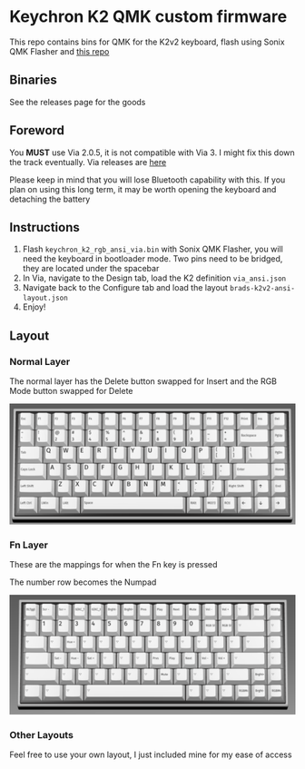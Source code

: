 # Keychron K2 QMK custom firmware

This repo contains bins for QMK for the K2v2 keyboard, flash using Sonix QMK Flasher and [this repo](https://github.com/SonixQMK/qmk_firmware)

## Binaries

See the releases page for the goods

## Foreword

You **MUST** use Via 2.0.5, it is not compatible with Via 3. I might fix this down the track eventually. Via releases are [here](https://github.com/the-via/releases/releases)

Please keep in mind that you will lose Bluetooth capability with this. If you plan on using this long term, it may be worth opening the keyboard and detaching the battery

## Instructions

1. Flash `keychron_k2_rgb_ansi_via.bin` with Sonix QMK Flasher, you will need the keyboard in bootloader mode. Two pins need to be bridged, they are located under the spacebar
2. In Via, navigate to the Design tab, load the K2 definition `via_ansi.json`
3. Navigate back to the Configure tab and load the layout `brads-k2v2-ansi-layout.json`
4. Enjoy!

## Layout

### Normal Layer

The normal layer has the Delete button swapped for Insert and the RGB Mode button swapped for Delete

![Normal Layer](https://github.com/soda3x/k2-qmk/raw/main/norm_layer.png)

### Fn Layer

These are the mappings for when the Fn key is pressed

The number row becomes the Numpad

![Fn Layer](https://github.com/soda3x/k2-qmk/raw/main/fn_layer.png)

### Other Layouts

Feel free to use your own layout, I just included mine for my ease of access
